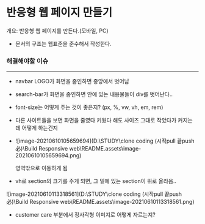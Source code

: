 # 반응형 웹 페이지 만들기

개요: 반응형 웹 페이지를 만든다.(모바일, PC) 



- 문서의 구조는 웹표준을 준수해서 작성한다.





### 해결해야할 이슈

---

- navbar LOGO가 화면을 줌인하면 중앙에서 벗어남
- search-bar가 화면을 줌인하면 안에 있는 내용물들이 div를 벗어난다..

- font-size는 어떻게 주는 것이 좋은지? (px, %, vw, vh, em, rem)
- 다른 사이트들을 보면 화면을 줄였다 키웠다 해도 사이즈 그대로 작았다가 커지는 데 어떻게 하는건지



- ![image-20210610105659694](D:\STUDY\clone coding (시작pull 끝push 必)\Build Responsive web\README.assets\image-20210610105659694.png)

   영역밖으로 이동하게 됨



- vh로 section의 크기를 주게 되면, 그 밑에 있는 section이 위로 올라옴..

![image-20210610113318561](D:\STUDY\clone coding (시작pull 끝push 必)\Build Responsive web\README.assets\image-20210610113318561.png)





- customer care 부분에서 정사각형 이미지로  어떻게 자르는지?

